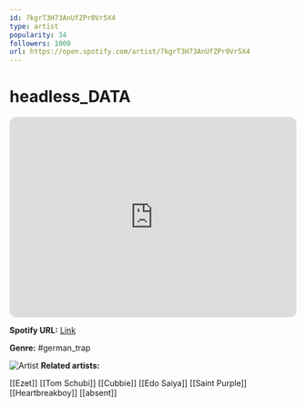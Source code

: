 ```yaml
---
id: 7kgrT3H73AnUfZPr0Vr5X4
type: artist
popularity: 34
followers: 1000
url: https://open.spotify.com/artist/7kgrT3H73AnUfZPr0Vr5X4
---
```

# headless_DATA

<iframe style="border-radius:12px" src="https://open.spotify.com/embed/artist/7kgrT3H73AnUfZPr0Vr5X4" width="100%" height="352" frameBorder="0" allowfullscreen="" allow="autoplay; clipboard-write; encrypted-media; fullscreen; picture-in-picture" loading="lazy"></iframe>

**Spotify URL:** [Link](https://open.spotify.com/artist/7kgrT3H73AnUfZPr0Vr5X4)

**Genre:**  #german_trap

![Artist](https://i.scdn.co/image/ab6761610000e5ebda1cb273745cff7d5b595e07)
**Related artists:**

[[Ezet]]
[[Tom Schubi]]
[[Cubbie]]
[[Edo Saiya]]
[[Saint Purple]]
[[Heartbreakboy]]
[[absent]]
